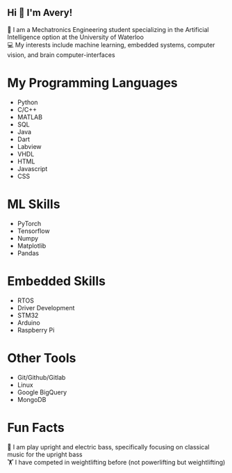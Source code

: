 ## Hi 👋 I'm Avery!
:school: I am a Mechatronics Engineering student specializing in the Artificial Intelligence option at the University of Waterloo \
:computer: My interests include machine learning, embedded systems, computer vision, and brain computer-interfaces

# My Programming Languages
* Python
* C/C++
* MATLAB
* SQL
* Java
* Dart
* Labview
* VHDL
* HTML
* Javascript
* CSS

# ML Skills
* PyTorch
* Tensorflow
* Numpy
* Matplotlib
* Pandas

# Embedded Skills
* RTOS
* Driver Development
* STM32
* Arduino
* Raspberry Pi

# Other Tools
* Git/Github/Gitlab
* Linux
* Google BigQuery
* MongoDB

# Fun Facts
:musical_note: I am play upright and electric bass, specifically focusing on classical music for the upright bass \
🏋️ I have competed in weightlifting before (not powerlifting but weightlifting)
